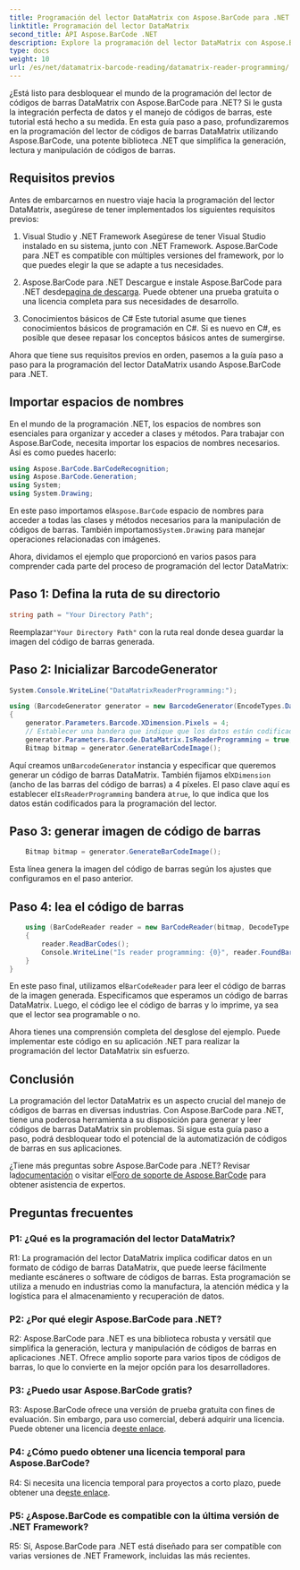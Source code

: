 ```yaml
---
title: Programación del lector DataMatrix con Aspose.BarCode para .NET
linktitle: Programación del lector DataMatrix
second_title: API Aspose.BarCode .NET
description: Explore la programación del lector DataMatrix con Aspose.BarCode para .NET. Aprenda a generar y leer códigos de barras DataMatrix en sus aplicaciones .NET con esta guía completa.
type: docs
weight: 10
url: /es/net/datamatrix-barcode-reading/datamatrix-reader-programming/
---
```

¿Está listo para desbloquear el mundo de la programación del lector de códigos de barras DataMatrix con Aspose.BarCode para .NET? Si le gusta la integración perfecta de datos y el manejo de códigos de barras, este tutorial está hecho a su medida. En esta guía paso a paso, profundizaremos en la programación del lector de códigos de barras DataMatrix utilizando Aspose.BarCode, una potente biblioteca .NET que simplifica la generación, lectura y manipulación de códigos de barras. 

## Requisitos previos

Antes de embarcarnos en nuestro viaje hacia la programación del lector DataMatrix, asegúrese de tener implementados los siguientes requisitos previos:

1. Visual Studio y .NET Framework
Asegúrese de tener Visual Studio instalado en su sistema, junto con .NET Framework. Aspose.BarCode para .NET es compatible con múltiples versiones del framework, por lo que puedes elegir la que se adapte a tus necesidades.

2. Aspose.BarCode para .NET
 Descargue e instale Aspose.BarCode para .NET desde[pagina de descarga](https://releases.aspose.com/barcode/net/). Puede obtener una prueba gratuita o una licencia completa para sus necesidades de desarrollo.

3. Conocimientos básicos de C#
Este tutorial asume que tienes conocimientos básicos de programación en C#. Si es nuevo en C#, es posible que desee repasar los conceptos básicos antes de sumergirse.

Ahora que tiene sus requisitos previos en orden, pasemos a la guía paso a paso para la programación del lector DataMatrix usando Aspose.BarCode para .NET.

## Importar espacios de nombres

En el mundo de la programación .NET, los espacios de nombres son esenciales para organizar y acceder a clases y métodos. Para trabajar con Aspose.BarCode, necesita importar los espacios de nombres necesarios. Así es como puedes hacerlo:

```csharp
using Aspose.BarCode.BarCodeRecognition;
using Aspose.BarCode.Generation;
using System;
using System.Drawing;
```

 En este paso importamos el`Aspose.BarCode` espacio de nombres para acceder a todas las clases y métodos necesarios para la manipulación de códigos de barras. También importamos`System.Drawing` para manejar operaciones relacionadas con imágenes.

Ahora, dividamos el ejemplo que proporcionó en varios pasos para comprender cada parte del proceso de programación del lector DataMatrix:

## Paso 1: Defina la ruta de su directorio

```csharp
string path = "Your Directory Path";
```

 Reemplazar`"Your Directory Path"` con la ruta real donde desea guardar la imagen del código de barras generada.

## Paso 2: Inicializar BarcodeGenerator

```csharp
System.Console.WriteLine("DataMatrixReaderProgramming:");

using (BarcodeGenerator generator = new BarcodeGenerator(EncodeTypes.DataMatrix, "Aspose"))
{
    generator.Parameters.Barcode.XDimension.Pixels = 4;
    // Establecer una bandera que indique que los datos están codificados para la programación del lector
    generator.Parameters.Barcode.DataMatrix.IsReaderProgramming = true;
    Bitmap bitmap = generator.GenerateBarCodeImage();
```

 Aquí creamos un`BarcodeGenerator` instancia y especificar que queremos generar un código de barras DataMatrix. También fijamos el`XDimension` (ancho de las barras del código de barras) a 4 píxeles. El paso clave aquí es establecer el`IsReaderProgramming` bandera a`true`, lo que indica que los datos están codificados para la programación del lector.

## Paso 3: generar imagen de código de barras

```csharp
    Bitmap bitmap = generator.GenerateBarCodeImage();
```

Esta línea genera la imagen del código de barras según los ajustes que configuramos en el paso anterior.

## Paso 4: lea el código de barras

```csharp
    using (BarCodeReader reader = new BarCodeReader(bitmap, DecodeType.DataMatrix))
    {
        reader.ReadBarCodes();
        Console.WriteLine("Is reader programming: {0}", reader.FoundBarCodes[0].Extended.DataMatrix.IsReaderProgramming);
    }
}
```

 En este paso final, utilizamos el`BarCodeReader` para leer el código de barras de la imagen generada. Especificamos que esperamos un código de barras DataMatrix. Luego, el código lee el código de barras y lo imprime, ya sea que el lector sea programable o no.

Ahora tienes una comprensión completa del desglose del ejemplo. Puede implementar este código en su aplicación .NET para realizar la programación del lector DataMatrix sin esfuerzo.

## Conclusión

La programación del lector DataMatrix es un aspecto crucial del manejo de códigos de barras en diversas industrias. Con Aspose.BarCode para .NET, tiene una poderosa herramienta a su disposición para generar y leer códigos de barras DataMatrix sin problemas. Si sigue esta guía paso a paso, podrá desbloquear todo el potencial de la automatización de códigos de barras en sus aplicaciones.

 ¿Tiene más preguntas sobre Aspose.BarCode para .NET? Revisar la[documentación](https://reference.aspose.com/barcode/net/) o visitar el[Foro de soporte de Aspose.BarCode](https://forum.aspose.com/c/barcode/13) para obtener asistencia de expertos.

## Preguntas frecuentes

### P1: ¿Qué es la programación del lector DataMatrix?

R1: La programación del lector DataMatrix implica codificar datos en un formato de código de barras DataMatrix, que puede leerse fácilmente mediante escáneres o software de códigos de barras. Esta programación se utiliza a menudo en industrias como la manufactura, la atención médica y la logística para el almacenamiento y recuperación de datos.

### P2: ¿Por qué elegir Aspose.BarCode para .NET?

R2: Aspose.BarCode para .NET es una biblioteca robusta y versátil que simplifica la generación, lectura y manipulación de códigos de barras en aplicaciones .NET. Ofrece amplio soporte para varios tipos de códigos de barras, lo que lo convierte en la mejor opción para los desarrolladores.

### P3: ¿Puedo usar Aspose.BarCode gratis?

 R3: Aspose.BarCode ofrece una versión de prueba gratuita con fines de evaluación. Sin embargo, para uso comercial, deberá adquirir una licencia. Puede obtener una licencia de[este enlace](https://purchase.aspose.com/buy).

### P4: ¿Cómo puedo obtener una licencia temporal para Aspose.BarCode?

 R4: Si necesita una licencia temporal para proyectos a corto plazo, puede obtener una de[este enlace](https://purchase.aspose.com/temporary-license/).

### P5: ¿Aspose.BarCode es compatible con la última versión de .NET Framework?

R5: Sí, Aspose.BarCode para .NET está diseñado para ser compatible con varias versiones de .NET Framework, incluidas las más recientes.